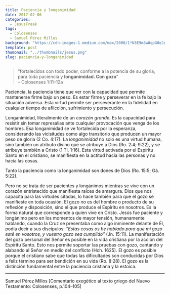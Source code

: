 ```yaml
---
title: Paciencia y longanimidad
date: 2017-02-06
categories:
  - JesusFreak
tags:
  - Colosenses
  - Samuel Pérez Millos
background: "https://cdn-images-1.medium.com/max/2000/1*N3E9m3w0qpG0eJghzw55Lw.png"
template: post
thumbnail: "../thumbnails/jesus.png"
slug: paciencia-y-longanimidad
---
```


> “fortalecidos con todo poder, conforme a la potencia de su gloria, para toda paciencia y **longanimidad. Con gozo**”<br>
> – Colosenses 1:11–12a

Paciencia, la paciencia tiene que ver con la capacidad que permite mantenerse firme bajo un peso. Es estar firme y perseverar en la fe bajo la situación adversa. Esta virtud permite ser perseverante en la fidelidad en cualquier tiempo de aflicción, sufrimiento y persecución.

Longanimidad, literalmente de un _corazón grande._ Es la capacidad para resistir sin tomar represalias ante cualquier provocación que venga de los hombres. Esa longanimidad se ve fortalecida por la esperanza, considerando las vicisitudes como algo transitorio que producen un mayor peso de gloria (2 Co. 4:17). La _longanimidad_ no solo es una virtud humana, sino también un atributo divino que se atribuye a Dios (Ro. 2:4; 9:22), y se atribuye también a Cristo (1 Ti. 1:16). Esta virtud activada por el Espíritu Santo en el cristiano, se manifiesta en la actitud hacia las personas y no hacia las cosas.

Tanto la paciencia como la longanimidad son dones de Dios (Ro. 15:5; Gá. 5:22).

Pero no se trata de ser pacientes y longánimos mientras se vive con un corazón entristecido que manifiesta raíces de amargura. Dios que nos capacita para las virtudes citadas, lo hace también para que el gozo se manifieste en toda ocasión. El gozo no es del hombre o producto de su reflexión y disposición, sino el que produce el Espíritu en nosotros. Es la forma natural que corresponde a quien vive en Cristo. Jesús fue paciente y longánimo pero en los momentos de mayor tensión, humanamente hablando, cuando la Cruz se presentaba como algo inminente delante de Él, podía decir a sus discípulos: _“Estas cosas os he hablado para que mi gozo esté en vosotros, y vuestro gozo sea cumplido”_ (Jn. 15:11). La manifestación del gozo personal del Señor es posible en la vida cristiana por la acción del Espíritu Santo. Esto nos permite soportar las pruebas con gozo, cantando y alabando al Señor en medio del conflicto (Hch. 1625). El gozo es posible porque el cristiano sabe que todas las dificultades son conducidas por Dios a feliz término para ser bendición en su vida (Ro. 8:28). El gozo es la distinción fundamental entre la paciencia cristiana y la estoica.

---

Samuel Pérez Millos [Comentario exegético al texto griego del Nuevo Testamento: Colosenses, p.104–105]
